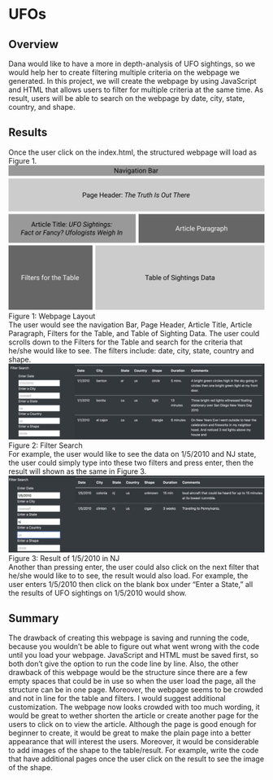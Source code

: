 # UFOs

## Overview
Dana would like to have a more in depth-analysis of UFO sightings, so we would help her to create filtering multiple criteria on the webpage we generated. In this project, we will create the webpage by using JavaScript and HTML that allows users to filter for multiple criteria at the same time. As result, users will be able to search on the webpage by date, city, state, country, and shape.

## Results
Once the user click on the index.html, the structured webpage will load as Figure 1.
<br> ![layout.png](layout.png)
<br> Figure 1: Webpage Layout
<br> The user would see the navigation Bar, Page Header, Article Title, Article Paragraph, Filters for the Table, and Table of Sighting Data. The user could scrolls down to the Filters for the Table and search for the criteria that he/she would like to see. The filters include: date, city, state, country and shape. 
<br> ![filters.png](filters.png)
<br> Figure 2: Filter Search
<br> For example, the user would like to see the data on 1/5/2010 and NJ state, the user could simply type into these two filters and press enter, then the result will shown as the same in Figure 3.
<br> ![result.png](result.png)
<br> Figure 3: Result of 1/5/2010 in NJ
<br> Another than pressing enter, the user could also click on the next filter that he/she would like to to see, the result would also load. For example, the user enters 1/5/2010 then click on the blank box under “Enter a State,” all the results of UFO sightings on 1/5/2010 would show. 

## Summary
The drawback of creating this webpage is saving and running the code, because you wouldn’t be able to figure out what went wrong with the code until you load your webpage. JavaScript and HTML must be saved first, so both don’t give the option to run the code line by line. Also, the other drawback of this webpage would be the structure since there are a few empty spaces that could be in use so when the user load the page, all the structure can be in one page. Moreover, the webpage seems to be crowded and not in line for the table and filters. I would suggest additional customization. The webpage now looks crowded with too much wording, it would be great to wether shorten the article or create another page for the users to click on to view the article. Although the page is good enough for beginner to create, it would be great to make the plain page into a better appearance that will interest the users. Moreover, it would be considerable to add images of the shape to the table/result. For example, write the code that have additional pages once the user click on the result to see the image of the shape.
